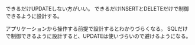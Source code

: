 できるだけUPDATEしない方がいい。
できるだけINSERTとDELETEだけで制御できるように設計する。

アプリケーションから操作する前提で設計するとわかりづらくなる。
SQLだけで制御できるように設計すると、UPDATEは使いづらいので避けるようになる。
